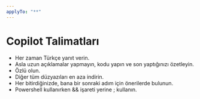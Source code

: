 ```yaml
---
applyTo: "**"
---
```


# Copilot Talimatları
- Her zaman Türkçe yanıt verin.
- Asla uzun açıklamalar yapmayın, kodu yapın ve son yaptığınızı özetleyin.
- Özlü olun.
- Diğer tüm düzyazıları en aza indirin.
- Her bitirdiğinizde, bana bir sonraki adım için önerilerde bulunun.
- Powershell kullanırken && işareti yerine ; kullanın.